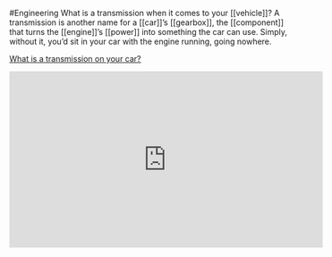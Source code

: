 #Engineering 
What is a transmission when it comes to your [[vehicle]]? A transmission is another name for a [[car]]’s [[gearbox]], the [[component]] that turns the [[engine]]’s [[power]] into something the car can use. Simply, without it, you’d sit in your car with the engine running, going nowhere.

[What is a transmission on your car?](https://haynes.com/en-gb/tips-tutorials/what-transmission-your-car)


<iframe width="560" height="315" src="https://www.youtube.com/embed/JOLtS4VUcvQ" title="YouTube video player" frameborder="0" allow="accelerometer; autoplay; clipboard-write; encrypted-media; gyroscope; picture-in-picture; web-share" allowfullscreen></iframe>